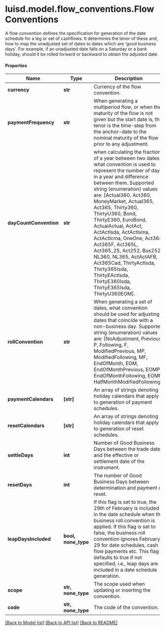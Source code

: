 # luisd.model.flow_conventions.FlowConventions

A flow convention defines the specification for generation of the date schedule for a leg or set of cashflows.  It determines the tenor of these and, how to map the unadjusted set of dates to dates which are 'good business  days'. For example, if an unadjusted date falls on a Saturday or a bank holiday, should it be rolled forward  or backward to obtain the adjusted date.

#### Properties
Name | Type | Description | Notes
------------ | ------------- | ------------- | -------------
**currency** | **str** | Currency of the flow convention. | 
**paymentFrequency** | **str** | When generating a multiperiod flow, or when the maturity of the flow is not given but the start date is,  the tenor is the time-step from the anchor-date to the nominal maturity of the flow prior to any adjustment. | 
**dayCountConvention** | **str** | when calculating the fraction of a year between two dates, what convention is used to represent the number of days in a year  and difference between them.  Supported string (enumeration) values are: [Actual360, Act360, MoneyMarket, Actual365, Act365, Thirty360, ThirtyU360, Bond, ThirtyE360, EuroBond, ActualActual, ActAct, ActActIsda, ActActIsma, ActActIcma, OneOne, Act364, Act365F, Act365L, Act365_25, Act252, Bus252, NL360, NL365, ActActAFB, Act365Cad, ThirtyActIsda, Thirty365Isda, ThirtyEActIsda, ThirtyE360Isda, ThirtyE365Isda, ThirtyU360EOM]. | 
**rollConvention** | **str** | When generating a set of dates, what convention should be used for adjusting dates that coincide with a non-business day.  Supported string (enumeration) values are: [NoAdjustment, Previous, P, Following, F, ModifiedPrevious, MP, ModifiedFollowing, MF, EndOfMonth, EOM, EndOfMonthPrevious, EOMP, EndOfMonthFollowing, EOMF, HalfMonthModifiedFollowing]. | 
**paymentCalendars** | **[str]** | An array of strings denoting holiday calendars that apply to generation of payment schedules. | 
**resetCalendars** | **[str]** | An array of strings denoting holiday calendars that apply to generation of reset schedules. | 
**settleDays** | **int** | Number of Good Business Days between the trade date and the effective or settlement date of the instrument. | 
**resetDays** | **int** | The number of Good Business Days between determination and payment of reset. | 
**leapDaysIncluded** | **bool, none_type** | If this flag is set to true, the 29th of February is included in the date schedule when the business roll convention is applied.  If this flag is set to false, the business roll convention ignores February 29 for date schedules, cash flow payments etc.  This flag defaults to true if not specified, i.e., leap days are included in a date schedule generation. | [optional] 
**scope** | **str, none_type** | The scope used when updating or inserting the convention. | [optional] 
**code** | **str, none_type** | The code of the convention. | [optional] 

[[Back to Model list]](../../README.md#documentation-for-models) [[Back to API list]](../../README.md#documentation-for-api-endpoints) [[Back to README]](../../README.md)

